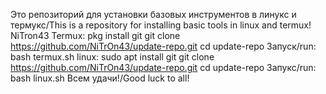 Это репозиторий для установки базовых инструментов в линукс и термукс/This is a repository for installing basic tools in linux and termux!
NiTron43
Termux:
	pkg install git 
	git clone https://github.com/NiTrOn43/update-repo.git
	cd update-repo
Запуск/run:
	bash termux.sh 
linux:
	sudo apt install git
	git clone https://github.com/NiTrOn43/update-repo.git
	cd update-repo
Запукс/run:
	bash linux.sh
Всем удачи!/Good luck to all!
